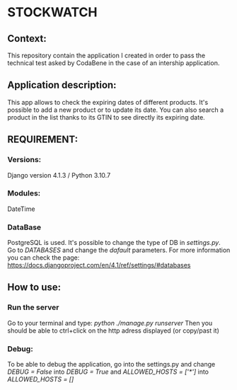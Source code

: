 # STOCKWATCH

## Context: 
This repository contain the application I created in order to pass the technical test asked by CodaBene in the case of an intership application.

## Application description: 
This app allows to check the expiring dates of different products. 
It's possible to add a new product or to update its date. You can also search a product in the list thanks to its GTIN to see directly its expiring date.

## REQUIREMENT: 
### Versions:
Django version 4.1.3 / Python 3.10.7 
### Modules:
DateTime 
### DataBase
PostgreSQL is used. It's possible to change the type of DB in *settings.py*. Go to *DATABASES* and change the *dafault* parameters. 
For more information you can check the page: https://docs.djangoproject.com/en/4.1/ref/settings/#databases


## How to use:
### Run the server
Go to your terminal and type: *python ./manage.py runserver* Then you should be able to ctrl+click on the http adress displayed (or copy/past it)

### Debug:
To be able to debug the application, go into the settings.py and change *DEBUG = False* into *DEBUG = True* and *ALLOWED_HOSTS = ['\*']* into *ALLOWED_HOSTS = []*

